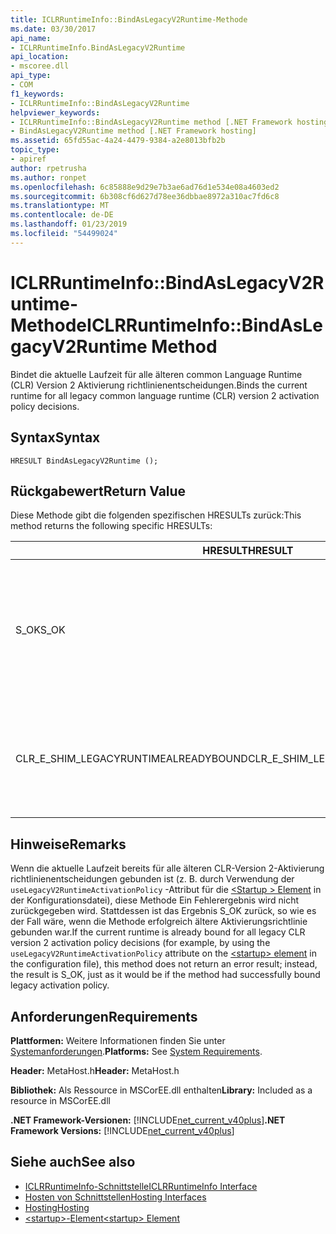 ```yaml
---
title: ICLRRuntimeInfo::BindAsLegacyV2Runtime-Methode
ms.date: 03/30/2017
api_name:
- ICLRRuntimeInfo.BindAsLegacyV2Runtime
api_location:
- mscoree.dll
api_type:
- COM
f1_keywords:
- ICLRRuntimeInfo::BindAsLegacyV2Runtime
helpviewer_keywords:
- ICLRRuntimeInfo::BindAsLegacyV2Runtime method [.NET Framework hosting]
- BindAsLegacyV2Runtime method [.NET Framework hosting]
ms.assetid: 65fd55ac-4a24-4479-9384-a2e8013bfb2b
topic_type:
- apiref
author: rpetrusha
ms.author: ronpet
ms.openlocfilehash: 6c85888e9d29e7b3ae6ad76d1e534e08a4603ed2
ms.sourcegitcommit: 6b308cf6d627d78ee36dbbae8972a310ac7fd6c8
ms.translationtype: MT
ms.contentlocale: de-DE
ms.lasthandoff: 01/23/2019
ms.locfileid: "54499024"
---
```

# <a name="iclrruntimeinfobindaslegacyv2runtime-method"></a><span data-ttu-id="ca3c8-102">ICLRRuntimeInfo::BindAsLegacyV2Runtime-Methode</span><span class="sxs-lookup"><span data-stu-id="ca3c8-102">ICLRRuntimeInfo::BindAsLegacyV2Runtime Method</span></span>
<span data-ttu-id="ca3c8-103">Bindet die aktuelle Laufzeit für alle älteren common Language Runtime (CLR) Version 2 Aktivierung richtlinienentscheidungen.</span><span class="sxs-lookup"><span data-stu-id="ca3c8-103">Binds the current runtime for all legacy common language runtime (CLR) version 2 activation policy decisions.</span></span>  
  
## <a name="syntax"></a><span data-ttu-id="ca3c8-104">Syntax</span><span class="sxs-lookup"><span data-stu-id="ca3c8-104">Syntax</span></span>  
  
```  
HRESULT BindAsLegacyV2Runtime ();  
```  
  
## <a name="return-value"></a><span data-ttu-id="ca3c8-105">Rückgabewert</span><span class="sxs-lookup"><span data-stu-id="ca3c8-105">Return Value</span></span>  
 <span data-ttu-id="ca3c8-106">Diese Methode gibt die folgenden spezifischen HRESULTs zurück:</span><span class="sxs-lookup"><span data-stu-id="ca3c8-106">This method returns the following specific HRESULTs:</span></span>  
  
|<span data-ttu-id="ca3c8-107">HRESULT</span><span class="sxs-lookup"><span data-stu-id="ca3c8-107">HRESULT</span></span>|<span data-ttu-id="ca3c8-108">Beschreibung</span><span class="sxs-lookup"><span data-stu-id="ca3c8-108">Description</span></span>|  
|-------------|-----------------|  
|<span data-ttu-id="ca3c8-109">S_OK</span><span class="sxs-lookup"><span data-stu-id="ca3c8-109">S_OK</span></span>|<span data-ttu-id="ca3c8-110">Bindung erfolgreich war, oder diese Runtime wurde bereits als CLR-Version 2 Activation-Richtlinie legacylaufzeit gebunden.</span><span class="sxs-lookup"><span data-stu-id="ca3c8-110">Either binding succeeded, or this runtime was already bound as the legacy CLR version 2 activation policy runtime.</span></span>|  
|<span data-ttu-id="ca3c8-111">CLR_E_SHIM_LEGACYRUNTIMEALREADYBOUND</span><span class="sxs-lookup"><span data-stu-id="ca3c8-111">CLR_E_SHIM_LEGACYRUNTIMEALREADYBOUND</span></span>|<span data-ttu-id="ca3c8-112">Eine andere Runtime wurde bereits an das ältere CLR-Version 2-Aktivierungsrichtlinie gebunden.</span><span class="sxs-lookup"><span data-stu-id="ca3c8-112">A different runtime was already bound to the legacy CLR version 2 activation policy.</span></span>|  
  
## <a name="remarks"></a><span data-ttu-id="ca3c8-113">Hinweise</span><span class="sxs-lookup"><span data-stu-id="ca3c8-113">Remarks</span></span>  
 <span data-ttu-id="ca3c8-114">Wenn die aktuelle Laufzeit bereits für alle älteren CLR-Version 2-Aktivierung richtlinienentscheidungen gebunden ist (z. B. durch Verwendung der `useLegacyV2RuntimeActivationPolicy` -Attribut für die [ \<Startup > Element](../../../../docs/framework/configure-apps/file-schema/startup/startup-element.md) in der Konfigurationsdatei), diese Methode Ein Fehlerergebnis wird nicht zurückgegeben wird. Stattdessen ist das Ergebnis S_OK zurück, so wie es der Fall wäre, wenn die Methode erfolgreich ältere Aktivierungsrichtlinie gebunden war.</span><span class="sxs-lookup"><span data-stu-id="ca3c8-114">If the current runtime is already bound for all legacy CLR version 2 activation policy decisions (for example, by using the `useLegacyV2RuntimeActivationPolicy` attribute on the [\<startup> element](../../../../docs/framework/configure-apps/file-schema/startup/startup-element.md) in the configuration file), this method does not return an error result; instead, the result is S_OK, just as it would be if the method had successfully bound legacy activation policy.</span></span>  
  
## <a name="requirements"></a><span data-ttu-id="ca3c8-115">Anforderungen</span><span class="sxs-lookup"><span data-stu-id="ca3c8-115">Requirements</span></span>  
 <span data-ttu-id="ca3c8-116">**Plattformen:** Weitere Informationen finden Sie unter [Systemanforderungen](../../../../docs/framework/get-started/system-requirements.md).</span><span class="sxs-lookup"><span data-stu-id="ca3c8-116">**Platforms:** See [System Requirements](../../../../docs/framework/get-started/system-requirements.md).</span></span>  
  
 <span data-ttu-id="ca3c8-117">**Header:** MetaHost.h</span><span class="sxs-lookup"><span data-stu-id="ca3c8-117">**Header:** MetaHost.h</span></span>  
  
 <span data-ttu-id="ca3c8-118">**Bibliothek:** Als Ressource in MSCorEE.dll enthalten</span><span class="sxs-lookup"><span data-stu-id="ca3c8-118">**Library:** Included as a resource in MSCorEE.dll</span></span>  
  
 <span data-ttu-id="ca3c8-119">**.NET Framework-Versionen:** [!INCLUDE[net_current_v40plus](../../../../includes/net-current-v40plus-md.md)]</span><span class="sxs-lookup"><span data-stu-id="ca3c8-119">**.NET Framework Versions:** [!INCLUDE[net_current_v40plus](../../../../includes/net-current-v40plus-md.md)]</span></span>  
  
## <a name="see-also"></a><span data-ttu-id="ca3c8-120">Siehe auch</span><span class="sxs-lookup"><span data-stu-id="ca3c8-120">See also</span></span>
- [<span data-ttu-id="ca3c8-121">ICLRRuntimeInfo-Schnittstelle</span><span class="sxs-lookup"><span data-stu-id="ca3c8-121">ICLRRuntimeInfo Interface</span></span>](../../../../docs/framework/unmanaged-api/hosting/iclrruntimeinfo-interface.md)
- [<span data-ttu-id="ca3c8-122">Hosten von Schnittstellen</span><span class="sxs-lookup"><span data-stu-id="ca3c8-122">Hosting Interfaces</span></span>](../../../../docs/framework/unmanaged-api/hosting/hosting-interfaces.md)
- [<span data-ttu-id="ca3c8-123">Hosting</span><span class="sxs-lookup"><span data-stu-id="ca3c8-123">Hosting</span></span>](../../../../docs/framework/unmanaged-api/hosting/index.md)
- [<span data-ttu-id="ca3c8-124">\<startup>-Element</span><span class="sxs-lookup"><span data-stu-id="ca3c8-124">\<startup> Element</span></span>](../../../../docs/framework/configure-apps/file-schema/startup/startup-element.md)
